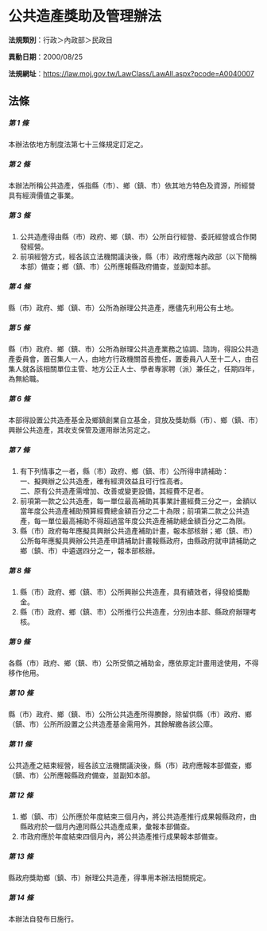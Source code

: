 # 公共造產獎助及管理辦法

**法規類別**：行政＞內政部＞民政目

**異動日期**：2000/08/25  

**法規網址**：https://law.moj.gov.tw/LawClass/LawAll.aspx?pcode=A0040007





## 法條
##### 第 1 條
本辦法依地方制度法第七十三條規定訂定之。

##### 第 2 條
本辦法所稱公共造產，係指縣（市）、鄉（鎮、市）依其地方特色及資源，所經營具有經濟價值之事業。

##### 第 3 條
1. 公共造產得由縣（市）政府、鄉（鎮、市）公所自行經營、委託經營或合作開發經營。
1. 前項經營方式，經各該立法機關議決後，縣（市）政府應報內政部（以下簡稱本部）備查；鄉（鎮、市）公所應報縣政府備查，並副知本部。

##### 第 4 條
縣（市）政府、鄉（鎮、市）公所為辦理公共造產，應儘先利用公有土地。

##### 第 5 條
縣（市）政府、鄉（鎮、市）公所為辦理公共造產業務之協調、諮詢，得設公共造產委員會，置召集人一人，由地方行政機關首長擔任，置委員八人至十二人，由召集人就各該相關單位主管、地方公正人士、學者專家聘（派）兼任之，任期四年，為無給職。

##### 第 6 條
本部得設置公共造產基金及鄉鎮創業自立基金，貸放及獎助縣（市）、鄉（鎮、市）興辦公共造產，其收支保管及運用辦法另定之。

##### 第 7 條
1. 有下列情事之一者，縣（市）政府、鄉（鎮、市）公所得申請補助：  
一、擬興辦之公共造產，確有經濟效益且可行性高者。  
二、原有公共造產需增加、改善或變更設備，其經費不足者。
1. 前項第一款之公共造產，每一單位最高補助其事業計畫經費三分之一，金額以當年度公共造產補助預算經費總金額百分之二十為限；前項第二款之公共造產，每一單位最高補助不得超過當年度公共造產補助總金額百分之二為限。
1. 縣（市）政府每年應擬具興辦公共造產補助計畫，報本部核辦；鄉（鎮、市）公所每年應擬具興辦公共造產申請補助計畫報縣政府，由縣政府就申請補助之鄉（鎮、市）中遴選四分之一，報本部核辦。

##### 第 8 條
1. 縣（市）政府、鄉（鎮、市）公所興辦公共造產，具有績效者，得發給獎勵金。
1. 縣（市）政府、鄉（鎮、市）公所推行公共造產，分別由本部、縣政府辦理考核。

##### 第 9 條
各縣（市）政府、鄉（鎮、市）公所受領之補助金，應依原定計畫用途使用，不得移作他用。

##### 第 10 條
縣（市）政府、鄉（鎮、市）公所公共造產所得賸餘，除留供縣（市）政府、鄉（鎮、市）公所所設置之公共造產基金需用外，其餘解繳各該公庫。

##### 第 11 條
公共造產之結束經營，經各該立法機關議決後，縣（市）政府應報本部備查，鄉（鎮、市）公所應報縣政府備查，並副知本部。

##### 第 12 條
1. 鄉（鎮、市）公所應於年度結束三個月內，將公共造產推行成果報縣政府，由縣政府於一個月內連同縣公共造產成果，彙報本部備查。
1. 市政府應於年度結束四個月內，將公共造產推行成果報本部備查。

##### 第 13 條
縣政府獎助鄉（鎮、市）辦理公共造產，得準用本辦法相關規定。

##### 第 14 條
本辦法自發布日施行。



